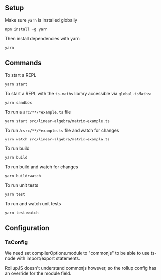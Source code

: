 ## Setup

Make sure `yarn` is installed globally 

```
npm install -g yarn
```

Then install dependencies with yarn

```
yarn
```

## Commands

To start a REPL

```
yarn start
```

To start a REPL with the `ts-maths` library accessible via `global.tsMaths`:

```
yarn sandbox
```

To run a `src/**/*example.ts` file

```
yarn start src/linear-algebra/matrix-example.ts
```

To run a `src/**/*example.ts` file and watch for changes

```
yarn watch src/linear-algebra/matrix-example.ts
```

To run build

```
yarn build
```

To run build and watch for changes

```
yarn build:watch
```

To run unit tests

```
yarn test
```

To run and watch unit tests

```
yarn test:watch
```

## Configuration

### TsConfig

We need set compilerOptions.module to "commonjs" to be able to use ts-node with import/export statements.

RollupJS doesn't understand commonjs however, so the rollup config has an override for the module field.

